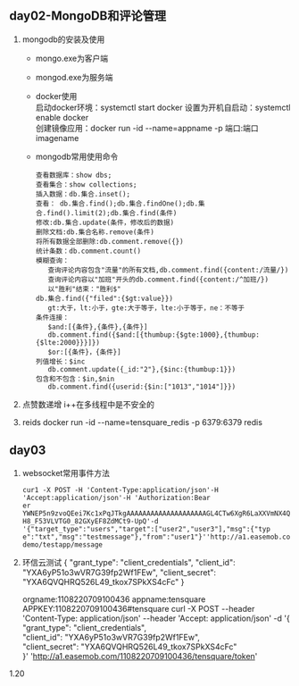 ## day02-MongoDB和评论管理
1. mongodb的安装及使用
    - mongo.exe为客户端
    - mongod.exe为服务端
    - docker使用  
      启动docker环境：systemctl start docker
      设置为开机自启动：systemctl enable docker  
      创建镜像应用：docker run -id --name=appname -p 端口:端口 imagename
      
    - mongodb常用使用命令
      ```mongo
      查看数据库：show dbs;
      查看集合：show collections;
      插入数据：db.集合.inset();
      查看： db.集合.find();db.集合.findOne();db.集合.find().limit(2);db.集合.find(条件)
      修改:db.集合.update(条件，修改后的数据)
      删除文档:db.集合名称.remove(条件)   
      将所有数据全部删除:db.comment.remove({})
      统计条数：db.comment.count()  
      模糊查询：
         查询评论内容包含"流量"的所有文档,db.comment.find({content:/流量/})
         查询评论内容以"加班"开头的db.comment.find({content:/^加班/})
         以"胜利"结束："胜利$"
      db.集合.find({"filed":{$gt:value}})
         gt:大于，lt:小于，gte:大于等于，lte:小于等于，ne：不等于
      条件连接：
         $and:[{条件},{条件},{条件}]
         db.comment.find({$and:[{thumbup:{$gte:1000},{thumbup:{$lte:2000}}}]})
         $or:[{条件}，{条件}]
      列值增长：$inc
         db.comment.update({_id:"2"},{$inc:{thumbup:1}})
      包含和不包含：$in,$nin
         db.comment.find({userid:{$in:["1013","1014"]}})
      
      ```
      
2. 点赞数递增
   i++在多线程中是不安全的
   
3. reids
   docker run -id --name=tensquare_redis -p 6379:6379 redis
   
## day03
1. websocket常用事件方法
   ```shell
   cur1 -X POST -H 'Content-Type:application/json'-H 'Accept:application/json'-H 'Authorization:Bear
   er YWNEP5n9zvoQEei7Kc1xPqJTkgAAAAAAAAAAAAAAAAAAAAGL4CTw6XgR6LaXXVmNX4QCAgMAAAFnXcBpfQBPGgDC09w5IdrfqG_
   H8_F53VLVTG0_82GXyEF8ZdMCt9-UpQ'-d '{"target_type":"users","target":["user2","user3"],"msg":{"typ
   e":"txt","msg":"testmessage"},"from":"user1"}''http://a1.easemob.com/easemob-demo/testapp/message
   ```
2. 环信云测试
   {
   "grant_type": "client_credentials",
   "client_id": "YXA6yP51o3wVR7G39fp2Wf1FEw",
   "client_secret": "YXA6QVQHRQ526L49_tkox7SPkXS4cFc"
   }
   
   orgname:1108220709100436
   appname:tensquare
   APPKEY:1108220709100436#tensquare
   curl -X POST --header 'Content-Type: application/json' --header 'Accept: application/json' -d '{ \
   "grant_type": "client_credentials", \
   "client_id": "YXA6yP51o3wVR7G39fp2Wf1FEw", \
   "client_secret": "YXA6QVQHRQ526L49_tkox7SPkXS4cFc" \
   }' 'http://a1.easemob.com/1108220709100436/tensquare/token'
   
1.20